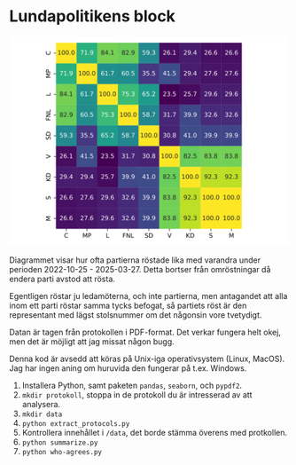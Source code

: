 # Lundapolitikens block

![](agreement.svg)

Diagrammet visar hur ofta partierna röstade lika med varandra under perioden 2022-10-25 - 2025-03-27.
Detta bortser från omröstningar då endera parti avstod att rösta.

Egentligen röstar ju ledamöterna, och inte partierna, men antagandet att alla inom ett parti röstar samma tycks befogat, så partiets röst är den representant med lägst stolsnummer om det någonsin vore tvetydigt.

Datan är tagen från protokollen i PDF-format. Det verkar fungera helt okej, men det är möjligt att jag missat någon bugg.

Denna kod är avsedd att köras på Unix-iga operativsystem (Linux, MacOS). Jag har ingen aning om huruvida den fungerar på t.ex. Windows.

1. Installera Python, samt paketen `pandas`, `seaborn`, och `pypdf2`.
2. `mkdir protokoll`, stoppa in de protokoll du är intresserad av att analysera.
3. `mkdir data`
4. `python extract_protocols.py`
5. Kontrollera innehållet i `/data`, det borde stämma överens med protkollen.
6. `python summarize.py`
7. `python who-agrees.py`

